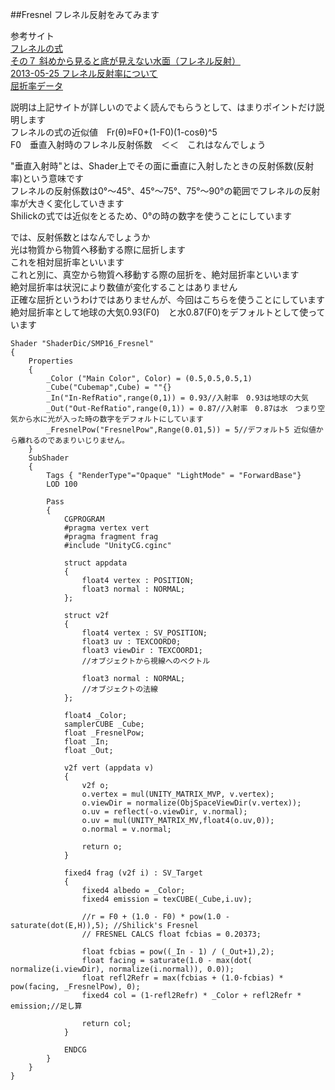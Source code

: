 ##Fresnel
フレネル反射をみてみます

参考サイト<br>
[フレネルの式](https://ja.wikipedia.org/wiki/フレネルの式)<br>
[その７ 斜めから見ると底が見えない水面（フレネル反射）](http://marupeke296.com/DXPS_PS_No7_FresnelReflection.html)<br>
[2013-05-25 フレネル反射率について](http://d.hatena.ne.jp/hanecci/20130525/p3)<br>
[屈折率データ](http://ww1.tiki.ne.jp/~uri-works/tmp/)<br>

説明は上記サイトが詳しいのでよく読んでもらうとして、はまりポイントだけ説明します<br>
フレネルの式の近似値　Fr(θ)≈F0+(1-F0)(1-cosθ)^5<br>
F0　垂直入射時のフレネル反射係数　＜＜　これはなんでしょう<br>

"垂直入射時"とは、Shader上でその面に垂直に入射したときの反射係数(反射率)という意味です<br>
フレネルの反射係数は0°〜45°、45°〜75°、75°〜90°の範囲でフレネルの反射率が大きく変化していきます<br>
Shilickの式では近似をとるため、0°の時の数字を使うことにしています<br>

では、反射係数とはなんでしょうか<br>
光は物質から物質へ移動する際に屈折します<br>
これを相対屈折率といいます<br>
これと別に、真空から物質へ移動する際の屈折を、絶対屈折率といいます<br>
絶対屈折率は状況により数値が変化することはありません<br>
正確な屈折というわけではありませんが、今回はこちらを使うことにしています<br>
絶対屈折率として地球の大気0.93(F0)　と水0.87(F0)をデフォルトとして使っています<br>

```
Shader "ShaderDic/SMP16_Fresnel"
{
	Properties
	{
		_Color ("Main Color", Color) = (0.5,0.5,0.5,1)
		_Cube("Cubemap",Cube) = ""{}
		_In("In-RefRatio",range(0,1)) = 0.93//入射率　0.93は地球の大気
		_Out("Out-RefRatio",range(0,1)) = 0.87//入射率　0.87は水　つまり空気から水に光が入った時の数字をデフォルトにしています
		_FresnelPow("FresnelPow",Range(0.01,5)) = 5//デフォルト5 近似値から離れるのであまりいじりません。
	}
	SubShader
	{
		Tags { "RenderType"="Opaque" "LightMode" = "ForwardBase"}
		LOD 100

		Pass
		{
			CGPROGRAM
			#pragma vertex vert
			#pragma fragment frag
			#include "UnityCG.cginc"

			struct appdata
			{
				float4 vertex : POSITION;
				float3 normal : NORMAL;
			};

			struct v2f
			{
				float4 vertex : SV_POSITION;
				float3 uv : TEXCOORD0;
				float3 viewDir : TEXCOORD1;
				//オブジェクトから視線へのベクトル
				
				float3 normal : NORMAL;
				//オブジェクトの法線
			};

			float4 _Color;
			samplerCUBE _Cube;
			float _FresnelPow;
			float _In;
			float _Out;

			v2f vert (appdata v)
			{
				v2f o;
				o.vertex = mul(UNITY_MATRIX_MVP, v.vertex);
				o.viewDir = normalize(ObjSpaceViewDir(v.vertex));
				o.uv = reflect(-o.viewDir, v.normal);
				o.uv = mul(UNITY_MATRIX_MV,float4(o.uv,0));
				o.normal = v.normal;

				return o;
			}
			
			fixed4 frag (v2f i) : SV_Target
			{
				fixed4 albedo = _Color;
				fixed4 emission = texCUBE(_Cube,i.uv);

				//r = F0 + (1.0 - F0) * pow(1.0 - saturate(dot(E,H)),5); //Shilick's Fresnel
				// FRESNEL CALCS float fcbias = 0.20373;

	    	    float fcbias = pow((_In - 1) / (_Out+1),2);
				float facing = saturate(1.0 - max(dot( normalize(i.viewDir), normalize(i.normal)), 0.0));
				float refl2Refr = max(fcbias + (1.0-fcbias) * pow(facing, _FresnelPow), 0);
				fixed4 col = (1-refl2Refr) * _Color + refl2Refr * emission;//足し算

				return col;
			}

			ENDCG
		}
	}
}

```


